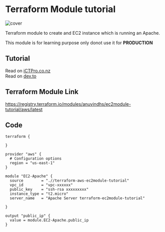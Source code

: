 # Terraform Module tutorial

![cover](https://res.cloudinary.com/practicaldev/image/fetch/s--gfIMaQ_T--/c_limit%2Cf_auto%2Cfl_progressive%2Cq_auto%2Cw_880/https://dev-to-uploads.s3.amazonaws.com/uploads/articles/ni1ut3598m6a6gif80mq.png)


Terraform module to create and EC2 instance which is running an Apache.

 This module is for learning  purpose only donot use it for **PRODUCTION**
  
## Tutorial

Read on [iCTPro.co.nz](https://ictpro.co.nz/all-about-terraform-modules-create-publish-your-own-modules-100-days-of-cloud-day-21/)
</br>
Read on [dev.to](https://dev.to/aws-builders/all-about-terraform-modules-create-publish-your-own-modules-502b)

## Terraform Module Link

https://registry.terraform.io/modules/anuvindhs/ec2module-tutorial/aws/latest

## Code

```HCL
terraform {

}

provider "aws" {
  # Configuration options
  region = "us-east-1"
}

module "EC2-Apache" {
  source        = ".//terraform-aws-ec2module-tutorial"
  vpc_id        = "vpc-xxxxxx"
  public_key    = "ssh-rsa xxxxxxxxx"
  instance_type = "t2.micro"
  server_name   = "Apache Server terraform-ec2module-tutorial"

}

output "public_ip" {
  value = module.EC2-Apache.public_ip
}

```

